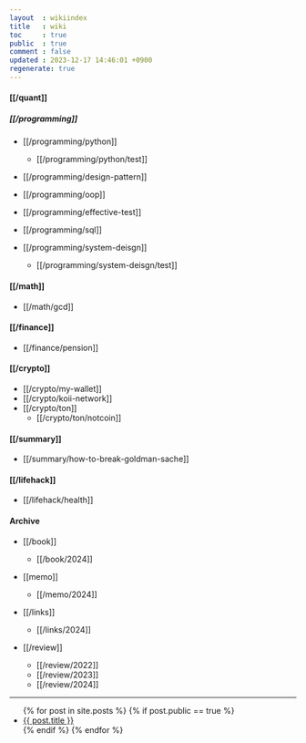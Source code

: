 ```yaml
---
layout  : wikiindex
title   : wiki
toc     : true
public  : true
comment : false
updated : 2023-12-17 14:46:01 +0900
regenerate: true
---
```


#### [[/quant]] 


##### [[/programming]]
* [[/programming/python]]
    * [[/programming/python/test]]

* [[/programming/design-pattern]]

* [[/programming/oop]]

* [[/programming/effective-test]]

* [[/programming/sql]]

* [[/programming/system-deisgn]]
    * [[/programming/system-deisgn/test]]  

#### [[/math]]
* [[/math/gcd]]

#### [[/finance]]
* [[/finance/pension]]

#### [[/crypto]]
* [[/crypto/my-wallet]]
* [[/crypto/koii-network]]
* [[/crypto/ton]]
   * [[/crypto/ton/notcoin]]

#### [[/summary]]
* [[/summary/how-to-break-goldman-sache]]

#### [[/lifehack]]
* [[/lifehack/health]]

#### Archive
* [[/book]]
    * [[/book/2024]]

* [[memo]]
    * [[/memo/2024]]

* [[/links]]
    * [[/links/2024]]

* [[/review]]
    * [[/review/2022]]
    * [[/review/2023]]
    * [[/review/2024]]

---
<div>
    <ul>
{% for post in site.posts %}
    {% if post.public == true %}
        <li>
            <a class="post-link" href="{{ post.url | prepend: site.baseurl }}">
                {{ post.title }}
            </a>
        </li>
    {% endif %}
{% endfor %}
    </ul>
</div>

